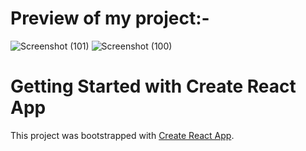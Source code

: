 # Preview of my project:-
![Screenshot (101)](https://github.com/LakshyaG34/NewsApp/assets/127765155/4de23d75-19df-4c69-88ec-9b1bd04f3fa8)
![Screenshot (100)](https://github.com/LakshyaG34/NewsApp/assets/127765155/e23cc840-6ae1-4f47-af29-e0b012897259)


# Getting Started with Create React App

This project was bootstrapped with [Create React App](https://github.com/facebook/create-react-app).
